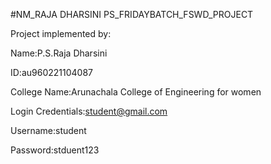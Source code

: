 #NM_RAJA DHARSINI PS_FRIDAYBATCH_FSWD_PROJECT


Project implemented by:

Name:P.S.Raja Dharsini


ID:au960221104087


College Name:Arunachala College of Engineering for women


Login Credentials:student@gmail.com

Username:student 

Password:stduent123
